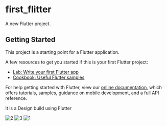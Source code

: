# first_flitter

A new Flutter project.

## Getting Started

This project is a starting point for a Flutter application.

A few resources to get you started if this is your first Flutter project:

- [Lab: Write your first Flutter app](https://flutter.dev/docs/get-started/codelab)
- [Cookbook: Useful Flutter samples](https://flutter.dev/docs/cookbook)

For help getting started with Flutter, view our
[online documentation](https://flutter.dev/docs), which offers tutorials,
samples, guidance on mobile development, and a full API reference.


It is a Design build using Flutter

![2](https://user-images.githubusercontent.com/51805517/128095236-187ea0e1-a5ce-409e-9542-02e8a2b69a0f.jpeg)
![3](https://user-images.githubusercontent.com/51805517/128095240-ad5a017d-c94a-4c9f-b6f0-028dd5e7f809.jpeg)
![1](https://user-images.githubusercontent.com/51805517/128095244-b8e55253-5a48-4249-8cbb-0f2c53d09890.jpeg)
